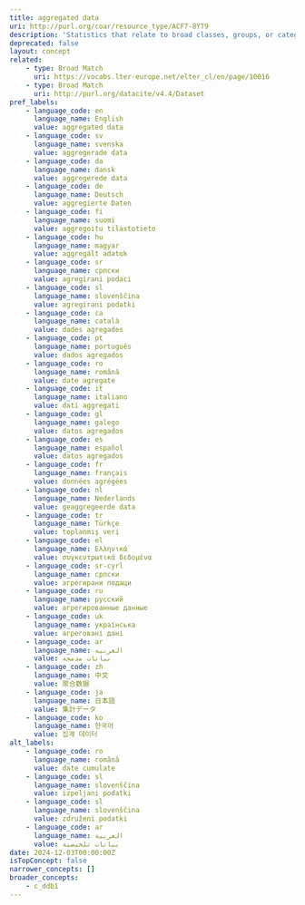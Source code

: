 ```yaml
---
title: aggregated data
uri: http://purl.org/coar/resource_type/ACF7-8YT9
description: 'Statistics that relate to broad classes, groups, or categories. The data are averaged, totaled, or otherwise derived from individual-level data, and it is no longer possible to distinguish the characteristics of individuals within those classes, groups, or categories. For example, the number and age group of the unemployed in specific geographic regions, or national level statistics on the occurrence of specific offences, originally derived from the statistics of individual police districts. [Source: https://ddialliance.org/Specification/DDI-CV/ModeOfCollection_3.0.html]'
deprecated: false
layout: concept
related:
    - type: Broad Match
      uri: https://vocabs.lter-europe.net/elter_cl/en/page/10016
    - type: Broad Match
      uri: http://purl.org/datacite/v4.4/Dataset
pref_labels:
    - language_code: en
      language_name: English
      value: aggregated data
    - language_code: sv
      language_name: svenska
      value: aggregerade data
    - language_code: da
      language_name: dansk
      value: aggregerede data
    - language_code: de
      language_name: Deutsch
      value: aggregierte Daten
    - language_code: fi
      language_name: suomi
      value: aggregoitu tilastotieto
    - language_code: hu
      language_name: magyar
      value: aggregált adatok
    - language_code: sr
      language_name: српски
      value: agregirani podaci
    - language_code: sl
      language_name: slovenščina
      value: agregirani podatki
    - language_code: ca
      language_name: català
      value: dades agregades
    - language_code: pt
      language_name: português
      value: dados agregados
    - language_code: ro
      language_name: română
      value: date agregate
    - language_code: it
      language_name: italiano
      value: dati aggregati
    - language_code: gl
      language_name: galego
      value: datos agregados
    - language_code: es
      language_name: español
      value: datos agregados
    - language_code: fr
      language_name: français
      value: données agrégées
    - language_code: nl
      language_name: Nederlands
      value: geaggregeerde data
    - language_code: tr
      language_name: Türkçe
      value: toplanmış veri
    - language_code: el
      language_name: Ελληνικά
      value: συγκεντρωτικά δεδομένα
    - language_code: sr-cyrl
      language_name: српски
      value: агрегирани подаци
    - language_code: ru
      language_name: русский
      value: агрегированные данные
    - language_code: uk
      language_name: українська
      value: агреговані дані
    - language_code: ar
      language_name: العربية
      value: بيانات مدمجة
    - language_code: zh
      language_name: 中文
      value: 聚合数据
    - language_code: ja
      language_name: 日本語
      value: 集計データ
    - language_code: ko
      language_name: 한국어
      value: 집계 데이터
alt_labels:
    - language_code: ro
      language_name: română
      value: date cumulate
    - language_code: sl
      language_name: slovenščina
      value: izpeljani podatki
    - language_code: sl
      language_name: slovenščina
      value: združeni podatki
    - language_code: ar
      language_name: العربية
      value: بيانات تلخيصية
date: 2024-12-03T00:00:00Z
isTopConcept: false
narrower_concepts: []
broader_concepts:
    - c_ddb1
---
```


